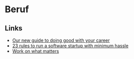 # Beruf

## Links

- [Our new guide to doing good with your career](https://80000hours.org/key-ideas/)
- [23 rules to run a software startup with minimum hassle](https://www.joisig.com/rules-software-startup-minimum-hassle)
- [Work on what matters](https://staffeng.com/guides/work-on-what-matters)